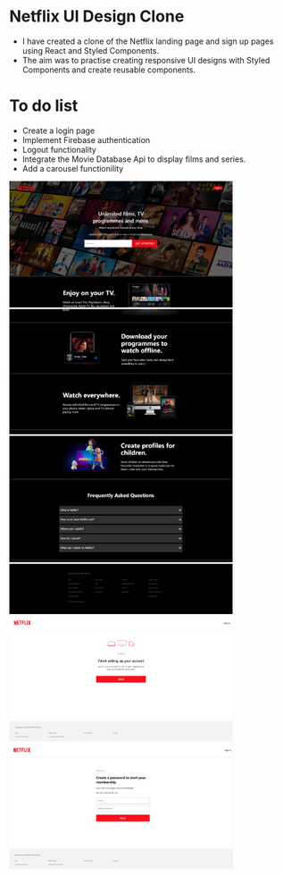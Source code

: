 # Netflix UI Design Clone
- I have created a clone of the Netflix landing page and sign up pages using React and Styled Components.
- The aim was to practise creating responsive UI designs with Styled Components and create reusable components.

# To do list
- Create a login page
- Implement Firebase authentication
- Logout functionality
- Integrate the Movie Database Api to display films and series.
- Add a carousel functionility

<img src="screenshots/Picture1.png" width=400></br><img src="screenshots/Picture2.png" width=400></br><img src="screenshots/Picture3.png" width=400></br><img src="screenshots/Picture4.png" width=400></br><img src="screenshots/Picture5.png" width=400></br><img src="screenshots/Picture6.png" width=400></br>
